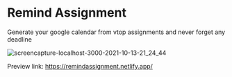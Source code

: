 # Remind Assignment

Generate your google calendar from vtop assignments and never forget any deadline


![screencapture-localhost-3000-2021-10-13-21_24_44](https://user-images.githubusercontent.com/56472120/137169723-ba0ea01f-9f41-48e7-97dc-b29b91699273.png)


Preview link: https://remindassignment.netlify.app/
